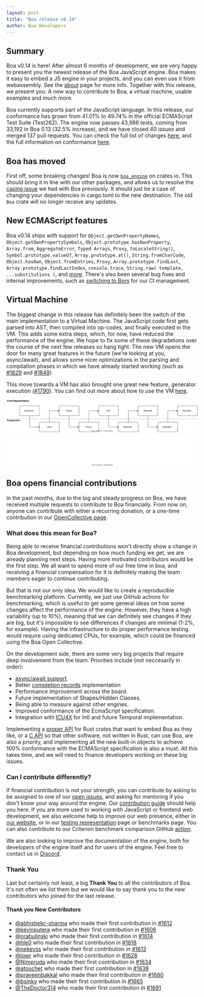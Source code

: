 ```yaml
---
layout: post
title: "Boa release v0.14"
author: Boa Developers
---
```


## Summary

Boa v0.14 is here! After almost 6 months of development, we are very happy to present you the newest release of the Boa
JavaScript engine. Boa makes it easy to embed a JS engine in your projects, and you can even use it from webassembly. See
the [about](/about) page for more info. Together with this release, we present you: A new way to contribute to Boa, a virtual machine, usable examples and much more.

Boa currently supports part of the JavaScript language. In this release, our conformance has grown from 41.01% to 49.74%
in the official ECMAScript Test Suite (Test262). The engine now passes 43,986 tests, coming from 33,192 in Boa 0.13
(32.5% increase), and we have closed 40 issues and merged 137 pull requests. You can check the full list of changes
[here](https://github.com/boa-dev/boa/blob/v0.14/CHANGELOG.md), and the full information on conformance
[here](https://boa-dev.github.io/boa/test262/).

## Boa has moved

First off, some breaking changes!
Boa is now [`boa_engine`](https://crates.io/crates/boa_engine) on crates.io. This should bring it in line with our other packages, and allows us to resolve the [casing issue](https://github.com/boa-dev/boa/issues/230) we had with Boa previously. It should just be a case of changing your dependencies in cargo.toml to the new destination. The old `Boa` crate will no longer receive any updates.

## New ECMAScript features

Boa v0.14 ships with support for `Object.getOwnPropertyNames`, `Object.getOwnPropertySymbols`, `Object.prototype.hasOwnProperty`, `Array.from`, `AggregateError`, `Typed Arrays`, `Proxy`, `toLocaleString()`, `Symbol.prototype.valueOf`, `Array.prototype.at()`, `String.fromCharCode`, `Object.hasOwn`, `Object.fromEntries`, `Proxy`, `Array.prototype.findLast`, `Array.prototype.findLastIndex`, `console.trace`, `String.raw( template, ...substitutions )`, and [more](https://github.com/boa-dev/boa/blob/v0.14/CHANGELOG.md). There's also been several bug fixes and internal improvements, such as [switching to Bors](https://github.com/boa-dev/boa/pull/1684) for our CI management.

## Virtual Machine

The biggest change in this release has definitely been the switch of the main implementation to a Virtual Machine. The
JavaScript code first gets parsed into AST, then compiled into op-codes, and finally executed in the VM. This adds some
extra steps, which, for now, have reduced the performance of the engine. We hope to fix some of these degradations over the course of the next few releases so hang tight. The new VM opens the door for many great features in the future (we're looking at you, async/await), and allows some nicer optimizations in the parsing and compilation phases in which we have already started working (such as [#1829](https://github.com/boa-dev/boa/pull/1829) and
[#1849](https://github.com/boa-dev/boa/pull/1849)).

This move towards a VM has also brought one great new feature, generator execution ([#1790](https://github.com/boa-dev/boa/pull/1790)).
You can find out more about how to use the VM [here](https://github.com/boa-dev/boa/blob/main/docs/vm.md).

<img class="light" src="/images/2022-03-15/boa_architecture_light.svg" />
<img class="dark" src="/images/2022-03-15/boa_architecture_dark.svg" />

<br />

## Boa opens financial contributions

In the past months, due to the big and steady progress on Boa, we have received multiple requests to contribute to Boa
financially. From now on, anyone can contribute with either a recurring donation, or a one-time contribution in our
[OpenCollective page](https://opencollective.com/boa).

### What does this mean for Boa?

Being able to receive financial contributions won't directly show a change in Boa development, but depending on how much
funding we get, we are already planning next steps. Having more motivated contributors would be the first step. We all
want to spend more of our free time in boa, and receiving a financial compensation for it is definitely making the team
members eager to continue contributing.

But that is not our only idea. We would like to create a reproducible benchmarking platform. Currently, we just use GitHub
actions for benchmarking, which is useful to get some general ideas on how some changes affect the performance of the
engine. However, they have a high variability (up to 10%), meaning that we can definitely see changes if they are big, but it's
impossible to see differences if changes are minimal (1-2%, for example). Having the infrastructure to do proper performance
testing would require using dedicated CPUs, for example, which could be financed using the Boa Open Collective.

On the development side, there are some very big projects that require deep involvement from the team. Priorities include (not neccesarily in order):

- [async/await support](https://github.com/boa-dev/boa/projects/3).
- Better [completion records](https://github.com/boa-dev/boa/projects/5) implementation
- Performance improvement across the board.
- Future implementation of Shapes/Hidden Classes.
- Being able to measure against other engines.
- Improved conformance of the EcmaScript specification.
- Integration with [ICU4X](https://github.com/unicode-org/icu4x) for Intl and future Temporal implementation.

Implementing a [proper API](https://github.com/boa-dev/boa/discussions/1531) for Rust crates that want to embed Boa as they
like, or a [C API](https://github.com/boa-dev/boa/issues/332) so that other software, not written in Rust, can use Boa,
are also a priority, and implementing all the new built-in objects to achieve 100% conformance with the ECMAScript
specification is also a must. All this takes time, and we will need to finance developers working on these big issues.

### Can I contribute differently?

If financial contribution is not your strength, you can contribute by asking to be assigned to one of our
[open issues](https://github.com/boa-dev/boa/issues?q=is%3Aopen+is%3Aissue+no%3Aassignee), and asking for mentoring if you
don't know your way around the engine. Our [contribution guide](https://github.com/boa-dev/boa/blob/main/CONTRIBUTING.md)
should help you here. If you are more used to working with JavaScript or frontend web development, we also
welcome help to improve our web presence, either in [our website](https://github.com/boa-dev/boa-dev.github.io), or in
our [testing representation](https://github.com/boa-dev/boa/issues/820) page or benchmarks page. You can also contribute to
our Criterion benchmark comparison GitHub [action](https://github.com/boa-dev/criterion-compare-action).

We are also looking to improve the documentation of the engine, both for developers of the engine itself and for users of the
engine. Feel free to contact us in [Discord](https://discord.gg/tUFFk9Y).

### Thank You

Last but certainly not least, a big **Thank You** to all the contributors of Boa.
It's not often we list them but we would like to say thank you to the new contributors who joined for the last release.

#### Thank you New Contributors

- [@abhishekc-sharma](https://github.com/abhishekc-sharma) who made their first contribution in [#1612](https://github.com/boa-dev/boa/pull/1612)
- [@kevinputera](https://github.com/kevinputera) who made their first contribution in [#1606](https://github.com/boa-dev/boa/pull/1606)
- [@nrabulinski](https://github.com/nrabulinski) who made their first contribution in [#1614](https://github.com/boa-dev/boa/pull/1614)
- [@hle0](https://github.com/hle0) who made their first contribution in [#1618](https://github.com/boa-dev/boa/pull/1618)
- [@nekevss](https://github.com/nekevss) who made their first contribution in [#1613](https://github.com/boa-dev/boa/pull/1613)
- [@lowr](https://github.com/lowr) who made their first contribution in [#1628](https://github.com/boa-dev/boa/pull/1628)
- [@Nimpruda](https://github.com/Nimpruda) who made their first contribution in [#1634](https://github.com/boa-dev/boa/pull/1634)
- [@atouchet](https://github.com/atouchet) who made their first contribution in [#1638](https://github.com/boa-dev/boa/pull/1638)
- [@praveenbakkal](https://github.com/praveenbakkal) who made their first contribution in [#1680](https://github.com/boa-dev/boa/pull/1680)
- [@bsinky](https://github.com/bsinky) who made their first contribution in [#1665](https://github.com/boa-dev/boa/pull/1665)
- [@TheDoctor314](https://github.com/TheDoctor314) who made their first contribution in [#1691](https://github.com/boa-dev/boa/pull/1691)
